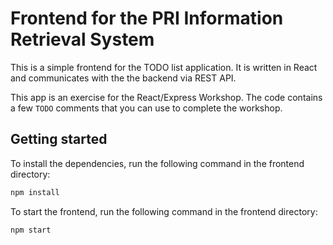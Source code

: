 # Frontend for the PRI Information Retrieval System

This is a simple frontend for the TODO list application. It is written in React and communicates with the the backend via REST API.

This app is an exercise for the React/Express Workshop. The code contains a few `TODO` comments that you can use to complete the workshop.

## Getting started
To install the dependencies, run the following command in the frontend directory:
```bash
npm install
```

To start the frontend, run the following command in the frontend directory:
```bash
npm start
```


